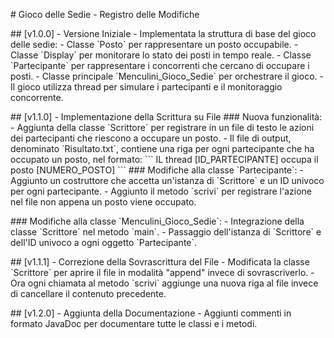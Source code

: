 \# Gioco delle Sedie - Registro delle Modifiche

\## \[v1.0.0\] - Versione Iniziale - Implementata la struttura di base
del gioco delle sedie:  - Classe \`Posto\` per rappresentare un posto
occupabile.  - Classe \`Display\` per monitorare lo stato dei posti in
tempo reale.  - Classe \`Partecipante\` per rappresentare i concorrenti
che cercano di occupare i posti.  - Classe principale
\`Menculini_Gioco_Sedie\` per orchestrare il gioco. - Il gioco utilizza
thread per simulare i partecipanti e il monitoraggio concorrente.

\## \[v1.1.0\] - Implementazione della Scrittura su File \### Nuova
funzionalità: - Aggiunta della classe \`Scrittore\` per registrare in un
file di testo le azioni dei partecipanti che riescono a occupare un
posto.  - Il file di output, denominato \`Risultato.txt\`, contiene una
riga per ogni partecipante che ha occupato un posto, nel formato: \`\`\`
IL thread \[ID_PARTECIPANTE\] occupa il posto \[NUMERO_POSTO\] \`\`\`
\### Modifiche alla classe \`Partecipante\`: - Aggiunto un costruttore
che accetta un\'istanza di \`Scrittore\` e un ID univoco per ogni
partecipante. - Aggiunto il metodo \`scrivi\` per registrare l\'azione
nel file non appena un posto viene occupato.

\### Modifiche alla classe \`Menculini_Gioco_Sedie\`: - Integrazione
della classe \`Scrittore\` nel metodo \`main\`. - Passaggio
dell\'istanza di \`Scrittore\` e dell\'ID univoco a ogni oggetto
\`Partecipante\`.

\## \[v1.1.1\] - Correzione della Sovrascrittura del File - Modificata
la classe \`Scrittore\` per aprire il file in modalità \"append\" invece
di sovrascriverlo. - Ora ogni chiamata al metodo \`scrivi\` aggiunge una
nuova riga al file invece di cancellare il contenuto precedente.

\## \[v1.2.0\] - Aggiunta della Documentazione - Aggiunti commenti in
formato JavaDoc per documentare tutte le classi e i metodi.
